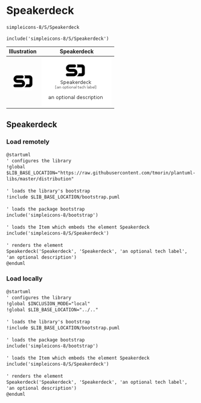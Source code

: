 # Speakerdeck


```text
simpleicons-8/S/Speakerdeck
```

```text
include('simpleicons-8/S/Speakerdeck')
```



| Illustration | Speakerdeck |
| :---: | :---: |
| ![illustration for Illustration](../../simpleicons-8/S/Speakerdeck.png) | ![illustration for Speakerdeck](../../simpleicons-8/S/Speakerdeck.Local.png) |




## Speakerdeck

### Load remotely
```plantuml
@startuml
' configures the library
!global $LIB_BASE_LOCATION="https://raw.githubusercontent.com/tmorin/plantuml-libs/master/distribution"

' loads the library's bootstrap
!include $LIB_BASE_LOCATION/bootstrap.puml

' loads the package bootstrap
include('simpleicons-8/bootstrap')

' loads the Item which embeds the element Speakerdeck
include('simpleicons-8/S/Speakerdeck')

' renders the element
Speakerdeck('Speakerdeck', 'Speakerdeck', 'an optional tech label', 'an optional description')
@enduml
```

### Load locally
```plantuml
@startuml
' configures the library
!global $INCLUSION_MODE="local"
!global $LIB_BASE_LOCATION="../.."

' loads the library's bootstrap
!include $LIB_BASE_LOCATION/bootstrap.puml

' loads the package bootstrap
include('simpleicons-8/bootstrap')

' loads the Item which embeds the element Speakerdeck
include('simpleicons-8/S/Speakerdeck')

' renders the element
Speakerdeck('Speakerdeck', 'Speakerdeck', 'an optional tech label', 'an optional description')
@enduml
```


